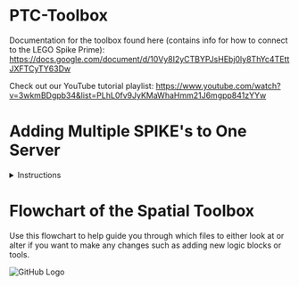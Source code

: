 # PTC-Toolbox #

Documentation for the toolbox found here (contains info for how to connect to the LEGO Spike Prime): https://docs.google.com/document/d/10Vy8I2yCTBYPJsHEbj0ly8ThYc4TEttJXFTCyTY63Dw

Check out our YouTube tutorial playlist: https://www.youtube.com/watch?v=3wkmBDgpb34&list=PLhL0fv9JyKMaWhaHmm21J6mgpp841zYYw

# Adding Multiple SPIKE's to One Server #
<details>
 <summary>Instructions</summary>
 
  ### Step 1: Creating a New Image Target ###
  * To add another SPIKE Prime, we need to be able to attach it to a new image target
  * Checkout our YouTube Tutorial video: https://youtu.be/TBEV5K3dprA
 
  ### Step 2: Duplicating Files ###
  * Next, we need to go into `vuforia-spatial-edge-server` --> `addons` --> `vuforia-spatial-robotic-addon` --> `interfaces`
  * Here, we can see the folder called `Spike-Prime`. If we go into the folder, our first SPIKE Prime should already be connected through editing the `serial.js` and `index.js` files
  * What we need to now do is to duplicate the entire `Spike-Prime` folder and call it `Spike-Prime2` (you can increment this number based on the number of SPIKE's you want to connect) 
  
  ### Step 3: Editing Files ###
  * After duplicating the folder, we can then go into the `serial.js` file in the duplicated folder
  * Edit line 25 so that the serial port is for the new SPIKE Prime (Open up a new terminal window and type `cd /dev/tty.` and hit tab a couple of times to find the new serial port)
  * When we finish typing the updated serial port, we can go into the `index.js` file within this same folder
  * Here we need to edit lines 6-8
    * Line 6 should be called `Spike2` (again increment the number based on the number of SPIKE's)
    * Line 7 should be the new name of the folder that you made within `spatialToolbox` (see <b>Step 1</b> above)
    * Line 8 should have the same name as Line 6

  ### Step 4: Starting the Server ###
  * Finally, we can save everything and start the server. If all the steps have been followed, it should start working! 
  * <b> Note: </b> Sometimes the SPIKE needs to be connected a few times to make and establish the connection. See our YouTube playlist above for more information. 

</details>

# **Flowchart of the Spatial Toolbox** #
Use this flowchart to help guide you through which files to either look at or alter if you want to make any changes such as adding new logic blocks or tools. 

![GitHub Logo](https://github.com/tuftsceeo/PTC-Toolbox/blob/master/flowchart.png)
